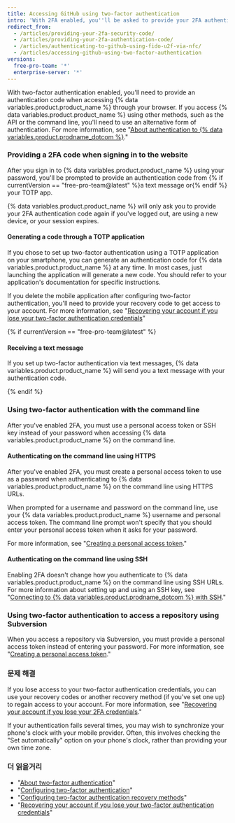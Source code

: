 ```yaml
---
title: Accessing GitHub using two-factor authentication
intro: 'With 2FA enabled, you''ll be asked to provide your 2FA authentication code, as well as your password, when you sign in to {% data variables.product.product_name %}.'
redirect_from:
  - /articles/providing-your-2fa-security-code/
  - /articles/providing-your-2fa-authentication-code/
  - /articles/authenticating-to-github-using-fido-u2f-via-nfc/
  - /articles/accessing-github-using-two-factor-authentication
versions:
  free-pro-team: '*'
  enterprise-server: '*'
---
```


With two-factor authentication enabled, you'll need to provide an authentication code when accessing {% data variables.product.product_name %} through your browser. If you access {% data variables.product.product_name %} using other methods, such as the API or the command line, you'll need to use an alternative form of authentication. For more information, see "[About authentication to {% data variables.product.prodname_dotcom %}](/github/authenticating-to-github/about-authentication-to-github)."

### Providing a 2FA code when signing in to the website

After you sign in to {% data variables.product.product_name %} using your password, you'll be prompted to provide an authentication code from {% if currentVersion == "free-pro-team@latest" %}a text message or{% endif %} your TOTP app.

{% data variables.product.product_name %} will only ask you to provide your 2FA authentication code again if you've logged out, are using a new device, or your session expires.

#### Generating a code through a TOTP application

If you chose to set up two-factor authentication using a TOTP application on your smartphone, you can generate an authentication code for {% data variables.product.product_name %} at any time. In most cases, just launching the application will generate a new code. You should refer to your application's documentation for specific instructions.

If you delete the mobile application after configuring two-factor authentication, you'll need to provide your recovery code to get access to your account. For more information, see "[Recovering your account if you lose your two-factor authentication credentials](/articles/recovering-your-account-if-you-lose-your-2fa-credentials)"

{% if currentVersion == "free-pro-team@latest" %}

#### Receiving a text message

If you set up two-factor authentication via text messages, {% data variables.product.product_name %} will send you a text message with your authentication code.

{% endif %}

### Using two-factor authentication with the command line

After you've enabled 2FA, you must use a personal access token or SSH key instead of your password when accessing {% data variables.product.product_name %} on the command line.

#### Authenticating on the command line using HTTPS

After you've enabled 2FA, you must create a personal access token to use as a password when authenticating to {% data variables.product.product_name %} on the command line using HTTPS URLs.

When prompted for a username and password on the command line, use your {% data variables.product.product_name %} username and personal access token. The command line prompt won't specify that you should enter your personal access token when it asks for your password.

For more information, see "[Creating a personal access token](/github/authenticating-to-github/creating-a-personal-access-token)."

#### Authenticating on the command line using SSH

Enabling 2FA doesn't change how you authenticate to {% data variables.product.product_name %} on the command line using SSH URLs. For more information about setting up and using an SSH key, see "[Connecting to {% data variables.product.prodname_dotcom %} with SSH](/articles/connecting-to-github-with-ssh/)."

### Using two-factor authentication to access a repository using Subversion

When you access a repository via Subversion, you must provide a personal access token instead of entering your password. For more information, see "[Creating a personal access token](/github/authenticating-to-github/creating-a-personal-access-token)."

### 문제 해결

If you lose access to your two-factor authentication credentials, you can use your recovery codes or another recovery method (if you've set one up) to regain access to your account. For more information, see "[Recovering your account if you lose your 2FA credentials](/articles/recovering-your-account-if-you-lose-your-2fa-credentials)."

If your authentication fails several times, you may wish to synchronize your phone's clock with your mobile provider. Often, this involves checking the "Set automatically" option on your phone's clock, rather than providing your own time zone.

### 더 읽을거리

- "[About two-factor authentication](/articles/about-two-factor-authentication)"
- "[Configuring two-factor authentication](/articles/configuring-two-factor-authentication)"
- "[Configuring two-factor authentication recovery methods](/articles/configuring-two-factor-authentication-recovery-methods)"
- "[Recovering your account if you lose your two-factor authentication credentials](/articles/recovering-your-account-if-you-lose-your-2fa-credentials)"
